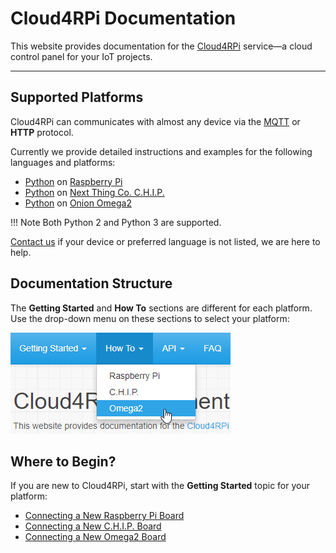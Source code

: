 # Cloud4RPi Documentation

This website provides documentation for the [Cloud4RPi](https://cloud4rpi.io/) service&mdash;a cloud control panel for your IoT projects.

---

## Supported Platforms

Cloud4RPi can communicates with almost any device via the [MQTT](https://en.wikipedia.org/wiki/MQTT) or **HTTP** protocol. 

Currently we provide detailed instructions and examples for the following languages and platforms:

- [Python](https://www.python.org/) on [Raspberry Pi](https://www.raspberrypi.org/products/)
- [Python](https://www.python.org/) on [Next Thing Co. C.H.I.P.](https://getchip.com/pages/chip)
- [Python](https://www.python.org/) on [Onion Omega2](https://onion.io/omega2/)

!!! Note
    Both Python 2 and Python 3 are supported.

[Contact us](https://cloud4rpi.answerdesk.io/) if your device or preferred language is not listed, we are here to help.

## Documentation Structure

The **Getting Started** and **How To** sections are different for each platform. Use the drop-down menu on these sections to select your platform:

![](res/platform-selector.png)

## Where to Begin?

If you are new to Cloud4RPi, start with the **Getting Started** topic for your platform:

- [Connecting a New Raspberry Pi Board](/start/rpi/)
- [Connecting a New C.H.I.P. Board](/start/chip/)
- [Connecting a New Omega2 Board](/start/o2/)
